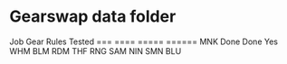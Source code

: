 Gearswap data folder
====================

Job       Gear        Rules       Tested
===       ====        =====       ======
MNK       Done        Done         Yes
WHM
BLM
RDM
THF
RNG
SAM
NIN
SMN
BLU
